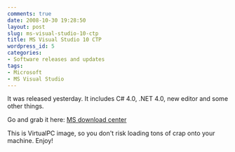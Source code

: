 ```yaml
---
comments: true
date: 2008-10-30 19:28:50
layout: post
slug: ms-visual-studio-10-ctp
title: MS Visual Studio 10 CTP
wordpress_id: 5
categories:
- Software releases and updates
tags:
- Microsoft
- MS Visual Studio
---
```


It was released yesterday. It includes C# 4.0, .NET 4.0, new editor and some other things.

Go and grab it here: [MS download center](http://www.microsoft.com/downloads/details.aspx?FamilyId=922B4655-93D0-4476-BDA4-94CF5F8D4814&displaylang=en)

This is VirtualPC image, so you don't risk loading tons of crap onto your machine. Enjoy!

